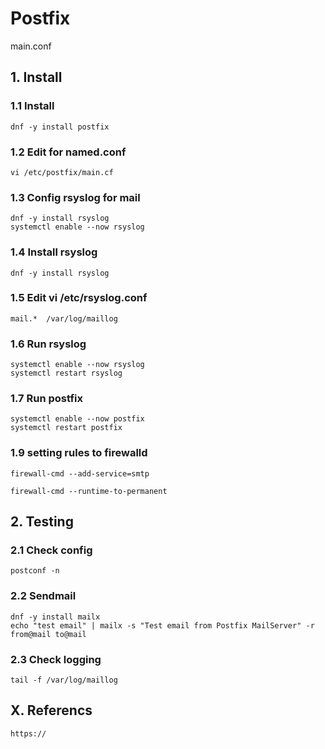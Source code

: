 # Postfix
main.conf

## 1. Install

### 1.1 Install

    dnf -y install postfix
            
### 1.2 Edit for named.conf

    vi /etc/postfix/main.cf

### 1.3 Config rsyslog for mail
     
    dnf -y install rsyslog
    systemctl enable --now rsyslog

### 1.4 Install rsyslog
     
    dnf -y install rsyslog
    
### 1.5 Edit vi /etc/rsyslog.conf

    mail.*  /var/log/maillog

### 1.6 Run rsyslog
     
    systemctl enable --now rsyslog
    systemctl restart rsyslog

### 1.7 Run postfix
     
    systemctl enable --now postfix
    systemctl restart postfix
    
### 1.9 setting rules to firewalld

    firewall-cmd --add-service=smtp
    
    firewall-cmd --runtime-to-permanent

## 2. Testing

### 2.1 Check config
    
    postconf -n

### 2.2 Sendmail

    dnf -y install mailx
    echo "test email" | mailx -s "Test email from Postfix MailServer" -r from@mail to@mail

### 2.3 Check logging

    tail -f /var/log/maillog



## X. Referencs

    https://
    
